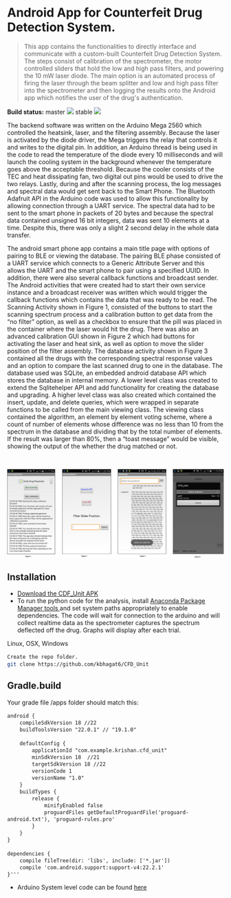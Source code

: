 # Android App for Counterfeit Drug Detection System.
> This app contains the functionalities to directly interface and communicate with a custom-built Counterfeit Drug Detection System. The steps consist of calibration of the spectrometer, the motor controlled sliders that hold the low and high pass filters, and powering the 10 mW laser diode. The main option is an automated process of firing the laser through the beam splitter and low and high pass filter into the spectrometer and then logging the results onto the Android app which notifies the user of the drug's authentication. 


**Build status:** master ![](https://api.travis-ci.org/owncloud/android.svg?branch=master) stable ![](https://api.travis-ci.org/owncloud/android.svg?branch=stable)
  
  
  The backend software was written on the Arduino Mega 2560 which controlled the heatsink, laser, and the filtering assembly.  Because the laser is activated by the diode driver, the Mega triggers the relay that controls it and writes to the digital pin. In addition, an Arduino thread is being used in the code to read the temperature of the diode every 10 milliseconds and will launch the cooling system in the background whenever the temperature goes above the acceptable threshold. Because the cooler consists of the TEC and heat dissipating fan, two digital out pins would be used to drive the two relays. Lastly, during and after the scanning process, the log messages and spectral data would get sent back to the Smart Phone. The Bluetooth Adafruit API in the Arduino code was used to allow this functionality by allowing connection through a UART service. The spectral data had to be sent to the smart phone in packets of 20 bytes and because the spectral data contained unsigned 16 bit integers, data was sent 10 elements at a time. Despite this, there was only a slight 2 second delay in the whole data transfer. 
  
  The android smart phone app contains a main title page with options of pairing to BLE or viewing the database. The pairing BLE phase consisted of a UART service which connects to a Generic Attribute Server and this allows the UART and the smart phone to pair using a specified UUID. In addition, there were also several callback functions and broadcast sender. The Android activities that were created had to start their own service instance and a broadcast receiver was written which would trigger the callback functions which contains the data that was ready to be read. The Scanning Activity shown in Figure 1, consisted of the buttons to start the scanning spectrum process and a calibration button to get data from the “no filter” option, as well as a checkbox to ensure that the pill was placed in the container where the laser would hit the drug. There was also an advanced calibration GUI shown in Figure 2 which had buttons for activating the laser and heat sink, as well as option to move the slider position of the filter assembly. The database activity shown in Figure 3 contained all the drugs with the corresponding spectral response values and an option to compare the last scanned drug to one in the database. The database used was SQLite, an embedded android database API which stores the database in internal memory. A lower level class was created to extend the Sqlitehelper API and add functionality for creating the database and upgrading. A higher level class was also created which contained the insert, update, and delete queries, which were wrapped in separate functions to be called from the main viewing class. The viewing class contained the algorithm, an element by element voting scheme, where a count of number of elements whose difference was no less than 10 from the spectrum in the database and dividing that by the total number of elements. If the result was larger than 80%, then a “toast message” would be visible, showing the output of the whether the drug matched or not. 

<br>

![](https://raw.githubusercontent.com/kbhagat6/CFD_Unit/master/mainfig.png)
 
## Installation
* <a href="https://github.com/kbhagat6/CFD_Unit/raw/master/app-debug-unaligned.apk" target="_blank">Download the CDF_Unit APK</a>
* To run the python code for the analysis, install <a href="https://docs.continuum.io/anaconda/install"> Anaconda Package Manager tools </a> and set system paths appropriately to enable dependencies. The code will wait for connection to the arduino and will collect realtime data as the spectrometer captures the spectrum deflected off the drug. Graphs will display after each trial. 


Linux, OSX, Windows
```sh
Create the repo folder. 
git clone https://github.com/kbhagat6/CFD_Unit
```


## Gradle.build
Your grade file  /apps folder should match this: 
```
android {
    compileSdkVersion 18 //22
    buildToolsVersion "22.0.1" // "19.1.0"

    defaultConfig {
        applicationId "com.example.krishan.cfd_unit"
        minSdkVersion 18  //21
        targetSdkVersion 18 //22
        versionCode 1
        versionName "1.0"
    }
    buildTypes {
        release {
            minifyEnabled false
            proguardFiles getDefaultProguardFile('proguard-android.txt'), 'proguard-rules.pro'
        }
    }
}

dependencies {
    compile fileTree(dir: 'libs', include: ['*.jar'])
    compile 'com.android.support:support-v4:22.2.1'
}'''
```



* Arduino System level code can be found <a href=https://bitbucket.org/kbhagat6/truemed-firmware> here </a>










